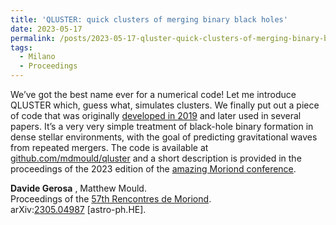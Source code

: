 ```yaml
---
title: 'QLUSTER: quick clusters of merging binary black holes'
date: 2023-05-17
permalink: /posts/2023-05-17-qluster-quick-clusters-of-merging-binary-black-holes
tags:
  - Milano
  - Proceedings
---
```


We’ve got the best name ever for a numerical code! Let me introduce QLUSTER which, guess what, simulates clusters. We finally put out a piece of code that was originally [developed in 2019](<../../../../../index.html?p=2604>) and later used in several papers. It’s a very very simple treatment of black-hole binary formation in dense stellar environments, with the goal of predicting gravitational waves from repeated mergers. The code is available at [github.com/mdmould/qluster](<https://github.com/mdmould/qluster>) and a short description is provided in the proceedings of the 2023 edition of the [amazing Moriond conference](<https://moriond.in2p3.fr/2023/Gravitation/>).

**Davide Gerosa** , Matthew Mould.  
Proceedings of the [57th Rencontres de Moriond](<https://doi.org/10.58027/bsnq-2422>).  
arXiv:[2305.04987](<https://arxiv.org/abs/arXiv:2305.04987>) [astro-ph.HE].


